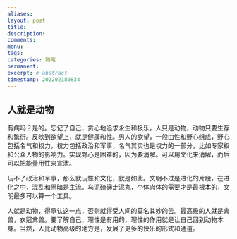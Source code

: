 ```yaml
---
aliases:
layout: post
title:
description:
comments:
menu:
tags: 
categories: 随笔
permanent: 
excerpt: # abstract
timestamp: 202202180834
---
```

## 人就是动物

有病吗？是的。忘记了自己，贪心地追求永生和极乐。人只是动物，动物只要生存和繁衍。反映到欲望上，就是健康和性。男人的欲望，一般由性和野心组成，野心包括名气和权力，权力包括政治和军事，名气其实也是权力的一部分，比如专家权和公众人物的影响力。实现野心是困难的，因为要消解。可以用文化来消解，而后可以把能量用性来宣泄。  
   
玩不了政治和军事，那么就玩性和文化，就是如此。文明不过是进化的片段，在进化之中，混乱和黑暗是主流。乌泥磅礴走泥丸，个体肉体的需要才是最根本的，文明最多可以算一个工具。  
   
人就是动物，得承认这一点，否则就得受人间的莫名其妙的苦。最高级的人就是禽兽，衣冠禽兽。要了解自己，理性是有用的，理性的作用就是让自己回到动物本身。当然，人比动物高级的地方是，发展了更多的快乐的形式和通道。